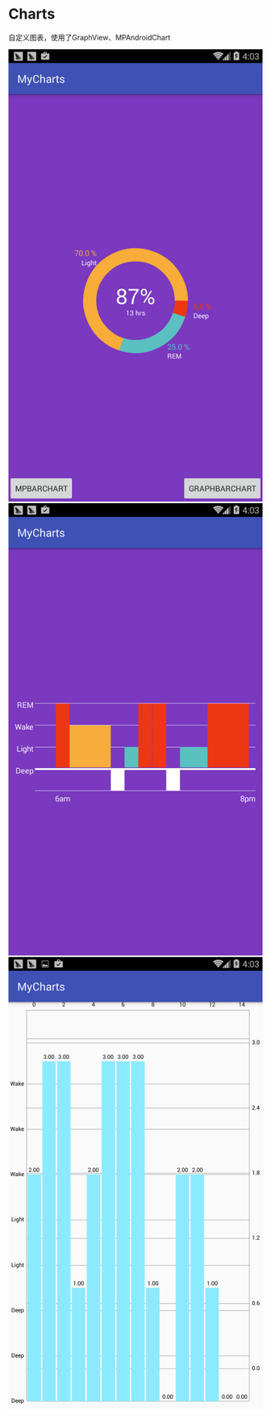 # Charts
自定义图表，使用了GraphView、MPAndroidChart

![image](https://github.com/84361186/Charts/blob/master/a.png )
![image](https://github.com/84361186/Charts/blob/master/b.png )
![image](https://github.com/84361186/Charts/blob/master/c.png )
